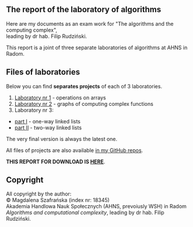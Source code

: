## **The report of the laboratory of algorithms**

Here are my documents as an exam work for "The algorithms and the computing complex",<br />leading by dr hab. Filip Rudziński.

This report is a joint of three separate laboratories of algorithms at AHNS in Radom.


## **Files of laboratories**

Below you can find **separates projects** of each of 3 laboratories.
1. [Laboratory nr 1](https://github.com/Yaviena/Algorithms_Lab_1_Matrix_operations_Magda_Szafranska) - operations on arrays
1. [Laboratory nr 2](https://github.com/Yaviena/Algorithms_Lab_2_Sorting_diagrams_Magda_Szafranska) - graphs of computing complex functions
1. Laboratory nr 3:
  - [part I](https://github.com/Yaviena/Algorithms_Lab_3_part_1_Magda_Szafranska) - one-way linked lists
  - [part II](https://github.com/Yaviena/Algorithms_Lab_3_part_2_Magda_Szafranska) - two-way linked lists

The very final version is always the latest one.

All files of projects are also available [in my GitHub repos](https://github.com/Yaviena).

**THIS REPORT FOR DOWNLOAD IS [HERE](https://github.com/Yaviena/Algorithms_report_AHNS)**. 

## **Copyright**

All copyright by the author:<br />© Magdalena Szafrańska (index nr: 18345)<br />
Akademia Handlowa Nauk Społecznych (AHNS, prevoiusly WSH) in Radom<br />
*Algorithms and computational complexity*, leading by dr hab. Filip Rudziński.
